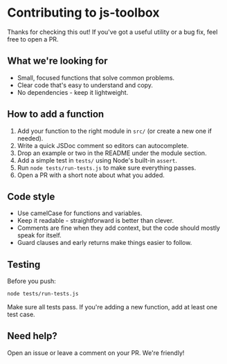 # Contributing to js-toolbox

Thanks for checking this out! If you've got a useful utility or a bug fix, feel free to open a PR.

## What we're looking for

- Small, focused functions that solve common problems.
- Clear code that's easy to understand and copy.
- No dependencies - keep it lightweight.

## How to add a function

1. Add your function to the right module in `src/` (or create a new one if needed).
2. Write a quick JSDoc comment so editors can autocomplete.
3. Drop an example or two in the README under the module section.
4. Add a simple test in `tests/` using Node's built-in `assert`.
5. Run `node tests/run-tests.js` to make sure everything passes.
6. Open a PR with a short note about what you added.

## Code style

- Use camelCase for functions and variables.
- Keep it readable - straightforward is better than clever.
- Comments are fine when they add context, but the code should mostly speak for itself.
- Guard clauses and early returns make things easier to follow.

## Testing

Before you push:

```bash
node tests/run-tests.js
```

Make sure all tests pass. If you're adding a new function, add at least one test case.

## Need help?

Open an issue or leave a comment on your PR. We're friendly!
